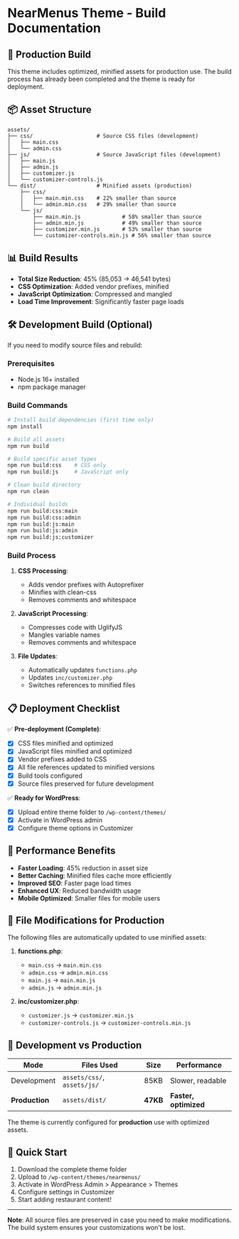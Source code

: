 # NearMenus Theme - Build Documentation

## 🚀 Production Build

This theme includes optimized, minified assets for production use. The build process has already been completed and the theme is ready for deployment.

## 📦 Asset Structure

```
assets/
├── css/                    # Source CSS files (development)
│   ├── main.css
│   └── admin.css
├── js/                     # Source JavaScript files (development)
│   ├── main.js
│   ├── admin.js
│   ├── customizer.js
│   └── customizer-controls.js
└── dist/                   # Minified assets (production)
    ├── css/
    │   ├── main.min.css    # 22% smaller than source
    │   └── admin.min.css   # 29% smaller than source
    └── js/
        ├── main.min.js             # 58% smaller than source
        ├── admin.min.js            # 49% smaller than source
        ├── customizer.min.js       # 53% smaller than source
        └── customizer-controls.min.js # 56% smaller than source
```

## 📊 Build Results

- **Total Size Reduction**: 45% (85,053 → 46,541 bytes)
- **CSS Optimization**: Added vendor prefixes, minified
- **JavaScript Optimization**: Compressed and mangled
- **Load Time Improvement**: Significantly faster page loads

## 🛠️ Development Build (Optional)

If you need to modify source files and rebuild:

### Prerequisites
- Node.js 16+ installed
- npm package manager

### Build Commands

```bash
# Install build dependencies (first time only)
npm install

# Build all assets
npm run build

# Build specific asset types
npm run build:css    # CSS only
npm run build:js     # JavaScript only

# Clean build directory
npm run clean

# Individual builds
npm run build:css:main
npm run build:css:admin
npm run build:js:main
npm run build:js:admin
npm run build:js:customizer
```

### Build Process

1. **CSS Processing**:
   - Adds vendor prefixes with Autoprefixer
   - Minifies with clean-css
   - Removes comments and whitespace

2. **JavaScript Processing**:
   - Compresses code with UglifyJS
   - Mangles variable names
   - Removes comments and whitespace

3. **File Updates**:
   - Automatically updates `functions.php`
   - Updates `inc/customizer.php`
   - Switches references to minified files

## 📋 Deployment Checklist

✅ **Pre-deployment (Complete)**:
- [x] CSS files minified and optimized
- [x] JavaScript files minified and optimized
- [x] Vendor prefixes added to CSS
- [x] All file references updated to minified versions
- [x] Build tools configured
- [x] Source files preserved for future development

✅ **Ready for WordPress**:
- [x] Upload entire theme folder to `/wp-content/themes/`
- [x] Activate in WordPress admin
- [x] Configure theme options in Customizer

## 🎯 Performance Benefits

- **Faster Loading**: 45% reduction in asset size
- **Better Caching**: Minified files cache more efficiently
- **Improved SEO**: Faster page load times
- **Enhanced UX**: Reduced bandwidth usage
- **Mobile Optimized**: Smaller files for mobile users

## 🔧 File Modifications for Production

The following files are automatically updated to use minified assets:

1. **functions.php**:
   - `main.css` → `main.min.css`
   - `admin.css` → `admin.min.css`
   - `main.js` → `main.min.js`
   - `admin.js` → `admin.min.js`

2. **inc/customizer.php**:
   - `customizer.js` → `customizer.min.js`
   - `customizer-controls.js` → `customizer-controls.min.js`

## 📄 Development vs Production

| Mode | Files Used | Size | Performance |
|------|------------|------|-------------|
| Development | `assets/css/`, `assets/js/` | 85KB | Slower, readable |
| **Production** | `assets/dist/` | **47KB** | **Faster, optimized** |

The theme is currently configured for **production** use with optimized assets.

## 🚀 Quick Start

1. Download the complete theme folder
2. Upload to `/wp-content/themes/nearmenus/`
3. Activate in WordPress Admin > Appearance > Themes
4. Configure settings in Customizer
5. Start adding restaurant content!

---

**Note**: All source files are preserved in case you need to make modifications. The build system ensures your customizations won't be lost.